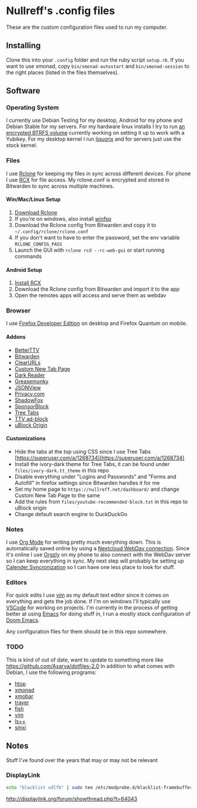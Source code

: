 Nullreff's .config files
========================

These are the custom configuration files used to run my computer.

Installing
----------

Clone this into your `.config` folder and run the ruby script `setup.rb`.
If you want to use xmonad, copy `bin/xmonad-autostart` and `bin/xmonad-session` to the right places (listed in the files themselves).

Software
--------

### Operating System

I currently use Debian Testing for my desktop, Android for my phone and Debian Stable for my servers.
For my hardware linux installs I try to run [an encrypted BTRFS volume](https://www.paritybit.ca/blog/debian-with-btrfs)
currently working on setting it up to work with a Yubikey.
For my desktop kernel I run [liquorix](http://liquorix.net/) and for servers just use the stock kernel.

### Files

I use [Rclone](https://rclone.org/) for keeping my files in sync across different devices.
For phone I use [RCX](https://github.com/x0b/rcx) for file access.
My rclone.conf is encrypted and stored in Bitwarden to sync across multiple machines.

#### Win/Mac/Linux Setup

1. [Download Rclone](https://rclone.org/downloads/) 
2. If you're on windows, also install [winfsp](https://github.com/billziss-gh/winfsp/releases)
3. Download the Rclone config from Bitwarden and copy it to `~/.config/rclone/rclone.conf`
4. If you don't want to have to enter the password, set the env variable `RCLONE_CONFIG_PASS`
5. Launch the GUI with `rclone rcd --rc-web-gui` or start running commands

#### Android Setup

1. [Install RCX](https://play.google.com/store/apps/details?id=io.github.x0b.rcx&hl=en)
2. Download the Rclone config from Bitwarden and import it to the app
3. Open the remotes apps will access and serve them as webdav

### Browser

I use [Firefox Developer Edition](https://www.mozilla.org/en-US/firefox/developer/) on desktop and Firefox Quantum on mobile.

#### Addons

* [BetterTTV](https://addons.mozilla.org/en-US/firefox/addon/betterttv/)
* [Bitwarden](https://addons.mozilla.org/en-US/firefox/addon/bitwarden-password-manager/)
* [ClearURLs](https://addons.mozilla.org/en-US/firefox/addon/clearurls/)
* [Custom New Tab Page](https://addons.mozilla.org/en-US/firefox/addon/custom-new-tab-page/)
* [Dark Reader](https://addons.mozilla.org/en-US/firefox/addon/darkreader/)
* [Greasemonky](https://addons.mozilla.org/en-US/firefox/addon/greasemonkey/)
* [JSONView](https://addons.mozilla.org/en-US/firefox/addon/jsonview/)
* [Privacy.com](https://addons.mozilla.org/en-US/firefox/addon/pay-by-privacy-com/)
* [ShadowFox](https://overdodactyl.github.io/ShadowFox/)
* [SponsorBlock](https://addons.mozilla.org/en-US/firefox/addon/sponsorblock/)
* [Tree Tabs](https://addons.mozilla.org/en-US/firefox/addon/tree-tabs/)
* [TTV ad-block](https://addons.mozilla.org/en-US/firefox/addon/ttv-adblock/)
* [uBlock Origin](https://addons.mozilla.org/en-US/firefox/addon/ublock-origin/)

#### Customizations

* Hide the tabs at the top using CSS since I use Tree Tabs [https://superuser.com/a/1268734](https://superuser.com/a/1268734)
* Install the ivory-dark theme for Tree Tabs, it can be found under `files/ivory-dark.tt_theme` in this repo
* Disable everything under "Logins and Passwords" and "Forms and Autofill" in firefox settings since Bitwarden handles it for me
* Set my home page to `https://nullreff.net/dashboard/` and change Custom New Tab Page to the same
* Add the rules from `files/youtube-recommended-block.txt` in this repo to uBlock origin
* Change default search engine to DuckDuckGo

### Notes

I use [Org Mode](https://orgmode.org/) for writing pretty much everything down.
This is automatically saved online by using a [Nextcloud WebDav connection](https://docs.nextcloud.com/server/20/user_manual/en/files/access_webdav.html#creating-webdav-mounts-on-the-linux-command-line).
Since it's online I use [Orgzly](http://www.orgzly.com/) on my phone to also connect with the WebDav server so I can keep everything in sync.
My next step will probably be setting up [Calender Syncronization](https://orgmode.org/worg/org-tutorials/org-google-sync.html) so I can have one less place to look for stuff.

### Editors

For quick edits I use [vim](https://www.vim.org/) as my default text editor since it comes on everything and gets the job done.
If I'm on windows I'll typically use [VSCode](https://code.visualstudio.com/) for working on projects.
I'm currently in the process of getting better at using [Emacs](https://www.gnu.org/software/emacs/) for doing stuff in,
I run a mostly stock configuration of [Doom Emacs](https://github.com/hlissner/doom-emacs).

Any configuration files for them should be in this repo somewhere.

### TODO

This is kind of out of date, want to update to something more like https://github.com/Axarva/dotfiles-2.0
In addition to what comes with Debian, I use the following programs:

* [htop](https://htop.dev/)
* [xmonad](http://xmonad.org/)
* [xmobar](http://projects.haskell.org/xmobar/)
* [trayer](http://www.ohloh.net/p/trayer)
* [fish](http://fishshell.com/)
* [vim](http://www.vim.org/)
* [ls++](https://github.com/trapd00r/ls--)
* [smxi](https://smxi.org/)

Notes
-----

Stuff I've found over the years that may or may not be relevant

### DisplayLink

~~~bash
echo "blacklist udlfb" | sudo tee /etc/modprobe.d/blacklist-framebuffer.conf
~~~

http://displaylink.org/forum/showthread.php?t=64043
